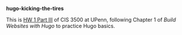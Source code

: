 **hugo-kicking-the-tires**

This is [HW 1 Part III](https://cis-3500.github.io/docs/example/homeworks/homework-1/#part-iii-practice-using-hugo-hugo-kicking-the-tires) of CIS 3500 at UPenn, following Chapter 1 of _Build Websites with Hugo_ to practice Hugo basics.

